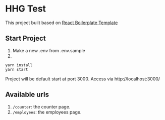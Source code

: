 # HHG Test

This project built based on [React Boilerplate Template](https://github.com/react-boilerplate/react-boilerplate-cra-template)

## Start Project
1. Make a new .env from .env.sample
2. 
```shell
yarn install
yarn start
```

Project will be default start at port 3000. Access via http://localhost:3000/

## Available urls

1. `/counter`: the counter page.
2. `/employees`: the employees page.

